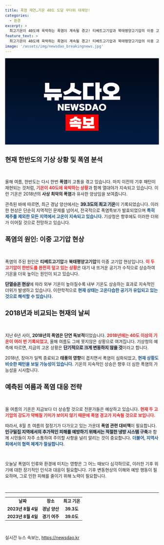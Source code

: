 ```yaml
---
title: 폭염 재연…기온 40도 도달 무더위 대재앙!
categories:
  - 환경
excerpt: >
  최고기온이 40도에 육박하는 폭염이 계속될 경고! 티베트고기압과 북태평양고기압의 이중 고기압이 한반도를 덮으며, 2018년 사상 최악의 폭염 재연 우려가 커지고 있습니다. 지금 여름, 폭염의 심화는 불가피할까요?
feature_text: >
  최고기온이 40도에 육박하는 폭염이 계속될 경고! 티베트고기압과 북태평양고기압의 이중 고기압이 한반도를 덮으며, 2018년 사상 최악의 폭염 재연 우려가 커지고 있습니다. 지금 여름, 폭염의 심화는 불가피할까요?
image: '/assets/img/newsdao_breakingnews.jpg'
---
```


<p><img src="/assets/img/newsdao_breakingnews.jpg" alt="implanttips 속보" /></p>

<h2 data-ke-size="size26">현재 한반도의 기상 상황 및 폭염 분석</h2>

<p data-ke-size="size16">&nbsp;</p>

<p>올해 여름, 한반도는 다시 한번 <b>폭염</b>의 고통을 겪고 있습니다. 마치 이전의 기후 패턴이 재현되는 것처럼, <b><span style="color: #ee2323;">기온이 40도에 육박하는 상황</span></b>과 함께 열대야가 지속되고 있습니다. 이런 기온은 2018년의 <b>사상 최악의 폭염</b>과 유사한 양상임을 보여줍니다. </p>

<p>관측된 바에 따르면, 최근 경남 양산에서는 <b><span style="background-color: #21538527;">39.3도의 최고 기온</span></b>이 기록되었습니다. 이러한 현상은 단순히 지역적인 문제를 넘어서, 전국적으로 폭염특보가 발효되었으며 <b><span style="color: #1a5490;">특히 제주를 제외한 모든 지역에서 고온이 지속되고 있습니다. </span></b> 기상청은 향후에도 이러한 더위가 이어질 것으로 전망하고 있습니다. </p>

<h2 data-ke-size="size26">폭염의 원인: 이중 고기압 현상</h2>

<p data-ke-size="size16">&nbsp;</p>

<p>폭염의 주된 원인은 <b>티베트고기압</b>과 <b>북태평양고기압</b>의 이중 고기압 현상입니다. <b><span style="color: #ee2323;">이 두 고기압이 한반도를 완전히 덮고 있는 상황</span></b>은 대기 내 뜨거운 공기가 수직으로 상승하여 기온을 더욱 높이는 원인이 되고 있습니다.</p>

<p><b><span style="background-color: #21538527;">단열승온 현상</span></b>에 따라 외부 기온이 높아질수록 내부 기온도 상승하는 효과로 지속적인 더위가 발생하고 있습니다. 이란학적으로 <b><span style="color: #1a5490;">현재 상태는 고온다습한 공기가 유입되고 있는 것으로 해석할 수 있습니다. </span></b> </p>

<h2 data-ke-size="size26">2018년과 비교되는 현재의 날씨</h2>

<p data-ke-size="size16">&nbsp;</p>

<p>지난 6년 사이, <b>2018년의 폭염은 단연 독보적</b>이었습니다. <b><span style="color: #ee2323;">2018년에는 40도 이상의 기온이 여러 번 기록되었고</span></b>, 올해 여름도 그에 못지않은 상황으로 여겨집니다. 기상청의 예측에 따르면, 지금의 고온 상황은 <b><span style="background-color: #21538527;">단기적으로 크게 변동하지 않을 것</span></b>이라고 합니다.</p>

<p>2018년, 장마가 일찍 종료되고 <b>태풍의 영향</b>이 겹치면서 폭염이 심화되었고, <b><span style="color: #1a5490;">현재 상황도 비슷한 패턴을 보일 가능성이 있습니다.</span></b> 기온의 지속적인 상승은 향후 더 심한 폭염의 가능성을 시사합니다.</p>

<h2 data-ke-size="size26">예측된 여름과 폭염 대응 전략</h2>

<p data-ke-size="size16">&nbsp;</p>

<p>올 여름의 기온은 지금보다 더 상승할 것으로 전문가들은 예상하고 있습니다. <b><span style="color: #ee2323;">현재 두 고기압의 강도가 약해질 기미가 보이지 않기 때문에 폭염 경고가 지속될 것으로 보입니다.</span></b> </p>

<p>따라서, 8월 초 여름의 절정기가 다가오고 있는 가운데 <b>폭염 관련 대비책</b>이 필요합니다. <b><span style="background-color: #21538527;">인구밀집 지역에서의 추가적인 피해를 예방하기 위해서는 적절한 냉방 시스템 구축</span></b>과 함께 시민들이 자주 소통하여 주의할 사항을 널리 알리는 것이 중요합니다. <b><span style="color: #1a5490;">더불어, 지역사회에서의 협력 체계가 절실합니다.</span></b></p>

<p data-ke-size="size16">&nbsp;</p>

<p>오늘날 폭염이 인류와 환경에 미치는 영향은 그 어느 때보다 심각하므로, 이러한 기후 위기에 대한 장기적인 인식과 대응이 필요합니다. 기후 변동현상의 이해와 예방 행동이 필요하며, 그로 인한 피해를 줄이기 위해 노력이 필요합니다. </p>

<p data-ke-size="size16">&nbsp;</p>

<hr>

<table style="width: 100%;">
  <tr>
    <td style="text-align: center; height: 17px;"><b>날짜</b></td>
    <td style="text-align: center; height: 17px;"><b>장소</b></td>
    <td style="text-align: center; height: 17px;"><b>최고 기온</b></td>
  </tr>
  <tr>
    <td style="text-align: center; height: 17px;"><b>2023년 8월 4일</b></td>
    <td style="text-align: center; height: 17px;"><b>경남 양산</b></td>
    <td style="text-align: center; height: 17px;"><b>39.3도</b></td>
  </tr>
  <tr>
    <td style="text-align: center; height: 17px;"><b>2023년 8월 4일</b></td>
    <td style="text-align: center; height: 17px;"><b>경기 여주</b></td>
    <td style="text-align: center; height: 17px;"><b>39.0도</b></td>
  </tr>
</table>

<p data-ke-size="size16">&nbsp;</p>
실시간 뉴스 속보는, <a href="https://newsdao.kr" rel="dofollow">https://newsdao.kr</a>


